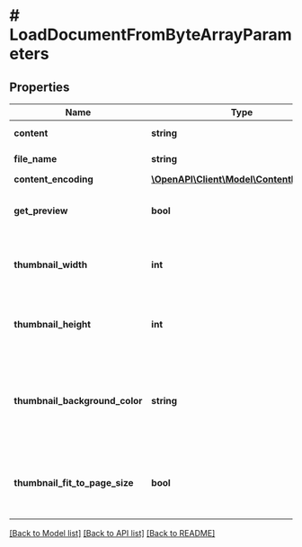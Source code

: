 # # LoadDocumentFromByteArrayParameters

## Properties

Name | Type | Description | Notes
------------ | ------------- | ------------- | -------------
**content** | **string** | Specifies the data of the document. | 
**file_name** | **string** | Specifies the name of the document. | [optional] 
**content_encoding** | [**\OpenAPI\Client\Model\ContentEncoding**](ContentEncoding.md) |  | [optional] 
**get_preview** | **bool** | Specifies whether the response must contain a thumbnail of the first page of the document. | [optional] [default to false]
**thumbnail_width** | **int** | Specifies, in pixels, the width of the thumbnail to be retrieved. Only applicable if GetPreview has been set to true. | [optional] [default to 140]
**thumbnail_height** | **int** | Specifies, in pixels, the height of the thumbnail to be retrieved.  Only applicable if GetPreview has been set to true. | [optional] [default to 220]
**thumbnail_background_color** | **string** | Specifies the background color of the thumbnail, using the color name (ie: \&quot;red\&quot;) or its RGBa code (ie: \&quot;rgba(255,0,0,1)\&quot;).   Only applicable if GetPreview has been set to true. | [optional] [default to 'rgba(0,0,0,0)']
**thumbnail_fit_to_page_size** | **bool** | Specifies if the size of the produced thumbnail is automatically adjusted to don&#39;t have any margin.  Only applicable if GetPreview has been set to true. | [optional] [default to true]

[[Back to Model list]](../../README.md#documentation-for-models) [[Back to API list]](../../README.md#documentation-for-api-endpoints) [[Back to README]](../../README.md)


